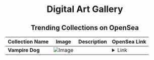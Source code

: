 <div align="center">

# Digital Art Gallery

## Trending Collections on OpenSea

| Collection Name                       | Image                                                                                     | Description                       | OpenSea Link                                                                                          |
|---------------------------------------|-------------------------------------------------------------------------------------------|-----------------------------------|--------------------------------------------------------------------------------------------------------|
| **Vampire Dog** | ![Image](https://i.seadn.io/s/raw/files/9f160ab965f7c5aed61c0d269ae223af.jpg?w=500&auto=format?w=200&auto=format) |  | <details><summary>Link</summary>[Vampire Dog](https://opensea.io/collection/vampire-dog)</details> |

</div>